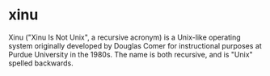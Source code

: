 xinu
====

Xinu ("Xinu Is Not Unix", a recursive acronym) is a Unix-like operating system originally developed by Douglas Comer for instructional purposes at Purdue University in the 1980s. The name is both recursive, and is "Unix" spelled backwards.
